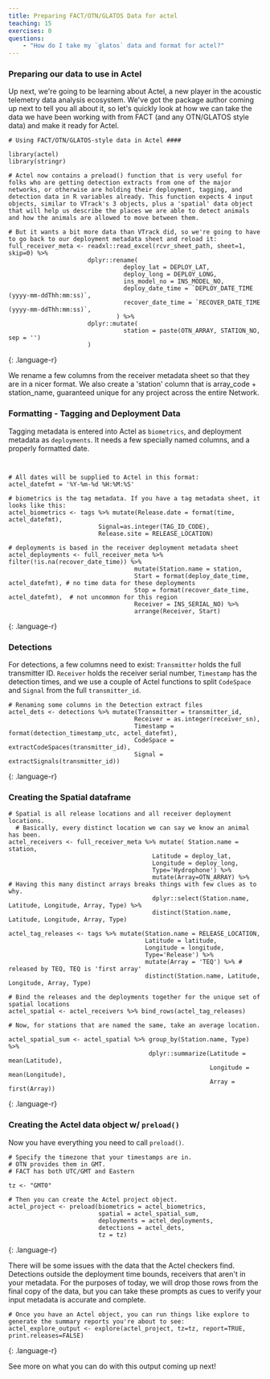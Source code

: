 ```yaml
---
title: Preparing FACT/OTN/GLATOS Data for actel
teaching: 15
exercises: 0
questions:
    - "How do I take my `glatos` data and format for actel?"
---
```

### Preparing our data to use in Actel

Up next, we're going to be learning about Actel, a new player in the acoustic telemetry data analysis ecosystem. We've got the package author coming up next to tell you all about it, so let's quickly look at how we can take the data we have been working with from FACT (and any OTN/GLATOS style data) and make it ready for Actel.

~~~
# Using FACT/OTN/GLATOS-style data in Actel ####

library(actel)
library(stringr)

# Actel now contains a preload() function that is very useful for folks who are getting detection extracts from one of the major networks, or otherwise are holding their deployment, tagging, and detection data in R variables already. This function expects 4 input objects, similar to VTrack's 3 objects, plus a 'spatial' data object that will help us describe the places we are able to detect animals and how the animals are allowed to move between them.

# But it wants a bit more data than VTrack did, so we're going to have to go back to our deployment metadata sheet and reload it:
full_receiver_meta <- readxl::read_excel(rcvr_sheet_path, sheet=1, skip=0) %>% 
                      dplyr::rename(
                                deploy_lat = DEPLOY_LAT,
                                deploy_long = DEPLOY_LONG,
                                ins_model_no = INS_MODEL_NO,
                                deploy_date_time = `DEPLOY_DATE_TIME   (yyyy-mm-ddThh:mm:ss)`,
                                recover_date_time = `RECOVER_DATE_TIME (yyyy-mm-ddThh:mm:ss)`,
                              ) %>%
                      dplyr::mutate(
                                station = paste(OTN_ARRAY, STATION_NO, sep = '')
                      )
~~~
{: .language-r}

 We rename a few columns from the receiver metadata sheet so that they are in a nicer format. We also create a 'station' column that is array_code + station_name, guaranteed unique for any project across the entire Network.

### Formatting - Tagging and Deployment Data

Tagging metadata is entered into Actel as `biometrics`, and deployment metadata as `deployments`. It needs a few specially named columns, and a properly formatted date.
~~~


# All dates will be supplied to Actel in this format:
actel_datefmt = '%Y-%m-%d %H:%M:%S'

# biometrics is the tag metadata. If you have a tag metadata sheet, it looks like this:
actel_biometrics <- tags %>% mutate(Release.date = format(time, actel_datefmt), 
                         Signal=as.integer(TAG_ID_CODE),
                         Release.site = RELEASE_LOCATION)
  
# deployments is based in the receiver deployment metadata sheet
actel_deployments <- full_receiver_meta %>% filter(!is.na(recover_date_time)) %>%
                                   mutate(Station.name = station, 
                                   Start = format(deploy_date_time, actel_datefmt), # no time data for these deployments
                                   Stop = format(recover_date_time, actel_datefmt),  # not uncommon for this region
                                   Receiver = INS_SERIAL_NO) %>% 
                                   arrange(Receiver, Start)

~~~
{: .language-r}

### Detections

For detections, a few columns need to exist: `Transmitter` holds the full transmitter ID. `Receiver` holds the receiver serial number, `Timestamp` has the detection times, and we use a couple of Actel functions to split `CodeSpace` and `Signal` from the full `transmitter_id`.

~~~
# Renaming some columns in the Detection extract files   
actel_dets <- detections %>% mutate(Transmitter = transmitter_id,
                                   Receiver = as.integer(receiver_sn),
                                   Timestamp = format(detection_timestamp_utc, actel_datefmt), 
                                   CodeSpace = extractCodeSpaces(transmitter_id),
                                   Signal = extractSignals(transmitter_id))
~~~
{: .language-r}

### Creating the Spatial dataframe


~~~
# Spatial is all release locations and all receiver deployment locations. 
  # Basically, every distinct location we can say we know an animal has been.
actel_receivers <- full_receiver_meta %>% mutate( Station.name = station, 
                                        Latitude = deploy_lat, 
                                        Longitude = deploy_long,
                                        Type='Hydrophone') %>% 
                                        mutate(Array=OTN_ARRAY) %>%    # Having this many distinct arrays breaks things with few clues as to why.
                                        dplyr::select(Station.name, Latitude, Longitude, Array, Type) %>% 
                                        distinct(Station.name, Latitude, Longitude, Array, Type)
  
actel_tag_releases <- tags %>% mutate(Station.name = RELEASE_LOCATION,
                                      Latitude = latitude,
                                      Longitude = longitude,
                                      Type='Release') %>% 
                                      mutate(Array = 'TEQ') %>% # released by TEQ, TEQ is 'first array'
                                      distinct(Station.name, Latitude, Longitude, Array, Type)

# Bind the releases and the deployments together for the unique set of spatial locations
actel_spatial <- actel_receivers %>% bind_rows(actel_tag_releases)

# Now, for stations that are named the same, take an average location.

actel_spatial_sum <- actel_spatial %>% group_by(Station.name, Type) %>%
                                       dplyr::summarize(Latitude = mean(Latitude), 
                                                        Longitude = mean(Longitude),
                                                        Array =  first(Array))

~~~
{: .language-r}


### Creating the Actel data object w/ `preload()`

Now you have everything you need to call `preload()`. 

~~~
# Specify the timezone that your timestamps are in. 
# OTN provides them in GMT. 
# FACT has both UTC/GMT and Eastern

tz <- "GMT0"

# Then you can create the Actel project object.
actel_project <- preload(biometrics = actel_biometrics, 
                         spatial = actel_spatial_sum, 
                         deployments = actel_deployments, 
                         detections = actel_dets, 
                         tz = tz)
~~~
{: .language-r}

There will be some issues with the data that the Actel checkers find. Detections outside the deployment time bounds, receivers that aren't in your metadata. For the purposes of today, we will drop those rows from the final copy of the data, but you can take these prompts as cues to verify your input metadata is accurate and complete.

~~~
# Once you have an Actel object, you can run things like explore to generate the summary reports you're about to see:
actel_explore_output <- explore(actel_project, tz=tz, report=TRUE, print.releases=FALSE)

~~~
{: .language-r}

See more on what you can do with this output coming up next!

